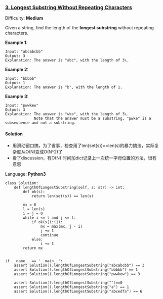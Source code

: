 ### [3\. Longest Substring Without Repeating Characters](https://leetcode.com/problems/longest-substring-without-repeating-characters/)

Difficulty: **Medium**


Given a string, find the length of the **longest substring** without repeating characters.


**Example 1:**

```
Input: "abcabcbb"
Output: 3 
Explanation: The answer is "abc", with the length of 3\. 
```


**Example 2:**

```
Input: "bbbbb"
Output: 1
Explanation: The answer is "b", with the length of 1.
```


**Example 3:**

```
Input: "pwwkew"
Output: 3
Explanation: The answer is "wke", with the length of 3\. 
             Note that the answer must be a substring, "pwke" is a subsequence and not a substring.
```


#### Solution
- 用滑动窗口搞，为了省事，检查用了len(set(s))==len(s)的暴力搞法，实际复杂度从O(N)变成O(N^2)了
- 看了discussion，有O(N) 时间加dict记录上一次统一字母位置的方法，很有意思

Language: **Python3**

```python3
class Solution:
    def lengthOfLongestSubstring(self, s: str) -> int:
        def ok(s):
            return len(set(s)) == len(s)
​
        mx = 0
        l = len(s)
        i = j = 0
        while i <= l and j <= l:
            if ok(s[i:j]):
                mx = max(mx, j - i)
                j += 1
                continue
            else:
                i += 1
        return mx
​
​
if __name__ == '__main__':
    assert Solution().lengthOfLongestSubstring("abcabcbb") == 3
    assert Solution().lengthOfLongestSubstring("bbbbb") == 1
    assert Solution().lengthOfLongestSubstring("pwwkew") == 3
​
    assert Solution().lengthOfLongestSubstring("")==0
    assert Solution().lengthOfLongestSubstring("a") == 1
    assert Solution().lengthOfLongestSubstring("abcedfa") == 6
```